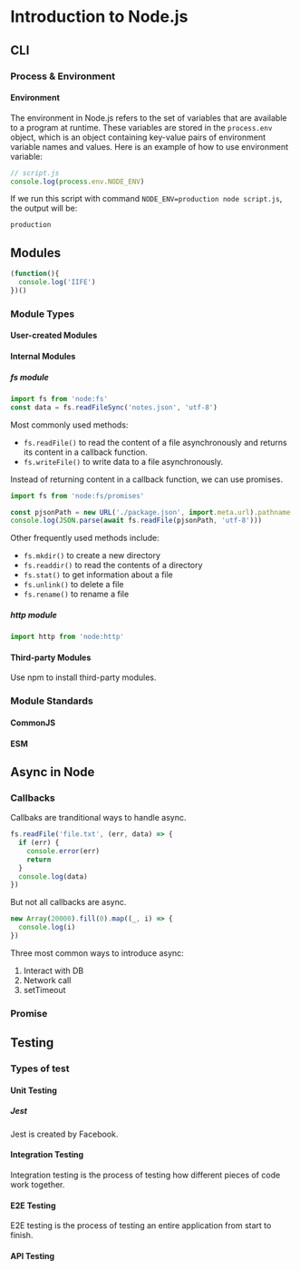 # Introduction to Node.js
## CLI 
### Process & Environment 
#### Environment 
The environment in Node.js refers to the set of variables that are available to a program at runtime. These variables are stored in the `process.env` object, which is an object containing key-value pairs of environment variable names and values. 
Here is an example of how to use environment variable: 
```js
// script.js
console.log(process.env.NODE_ENV)
```
If we run this script with command `NODE_ENV=production node script.js`, the output will be: 
```
production
```
## Modules
```js
(function(){
  console.log('IIFE')
})()
```
### Module Types
#### User-created Modules 
#### Internal Modules 
##### fs module
```js
import fs from 'node:fs'
const data = fs.readFileSync('notes.json', 'utf-8')
```
Most commonly used methods:
* `fs.readFile()` to read the content of a file asynchronously and returns its content in a callback function.
* `fs.writeFile()` to write data to a file asynchronously.

Instead of returning content in a callback function, we can use promises. 
```js
import fs from 'node:fs/promises'

const pjsonPath = new URL('./package.json', import.meta.url).pathname
console.log(JSON.parse(await fs.readFile(pjsonPath, 'utf-8')))
```

Other frequently used methods include: 
* `fs.mkdir()` to create a new directory
* `fs.readdir()` to read the contents of a directory
* `fs.stat()` to get information about a file
* `fs.unlink()` to delete a file
* `fs.rename()` to rename a file

##### http module
```js
import http from 'node:http'

```
#### Third-party Modules 
Use npm to install third-party modules. 
### Module Standards
#### CommonJS 
#### ESM
## Async in Node
### Callbacks 
Callbaks are tranditional ways to handle async. 
```js
fs.readFile('file.txt', (err, data) => {
  if (err) {
    console.error(err)
    return 
  }
  console.log(data)
})
```
But not all callbacks are async. 
```js
new Array(20000).fill(0).map((_, i) => {
  console.log(i)
})
```
Three most common ways to introduce async:  
1. Interact with DB
2. Network call
3. setTimeout

### Promise 

## Testing 
### Types of test 
#### Unit Testing
##### Jest 
Jest is created by Facebook. 
#### Integration Testing 
Integration testing is the process of testing how different pieces of code work together. 
#### E2E Testing
E2E testing is the process of testing an entire application from start to finish. 
#### API Testing 
